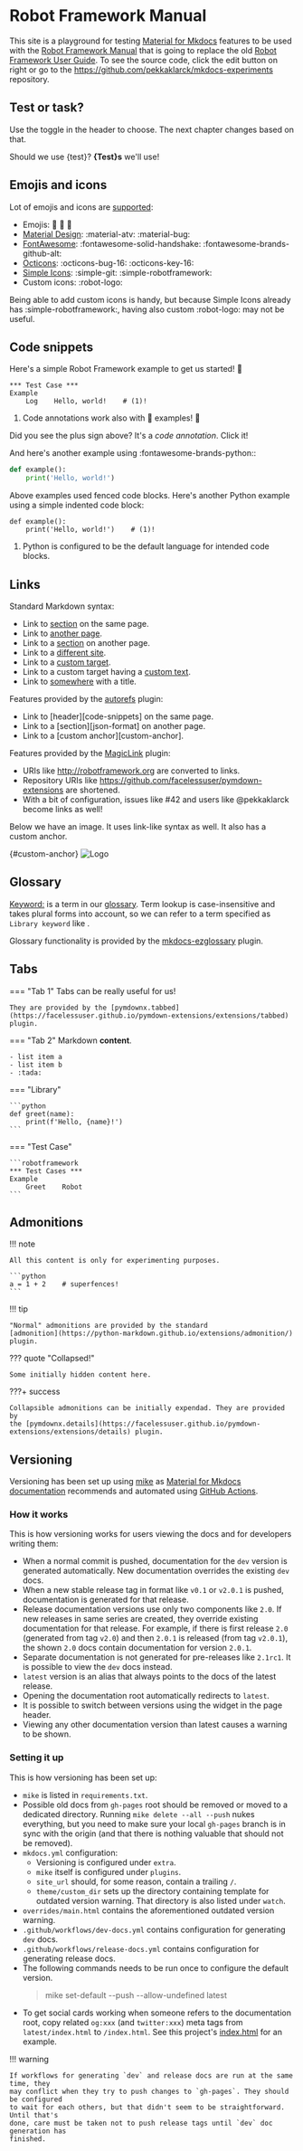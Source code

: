 # Robot Framework Manual

This site is a playground for testing [Material for Mkdocs](https://squidfunk.github.io/mkdocs-material/)
features to be used with the [Robot Framework Manual](https://pekkaklarck.github.io/manual/latest/)
that is going to replace the old [Robot Framework User Guide](https://robotframework.org/robotframework/#user-guide).
To see the source code, click the edit button on right or go to the
https://github.com/pekkaklarck/mkdocs-experiments repository.

## Test or task?

Use the toggle in the header to choose. The next chapter changes based on that.

Should we use {test}? **{Test}s** we'll use!

## Emojis and icons

Lot of emojis and icons are [supported](https://squidfunk.github.io/mkdocs-material/reference/icons-emojis/):

- Emojis: :robot: :blue_book: :open_book:
- [Material Design](https://materialdesignicons.com/): :material-atv: :material-bug:
- [FontAwesome](https://fontawesome.com/search?m=free): :fontawesome-solid-handshake: :fontawesome-brands-github-alt:
- [Octicons](https://octicons.github.com/): :octicons-bug-16: :octicons-key-16:
- [Simple Icons](https://simpleicons.org/): :simple-git: :simple-robotframework:
- Custom icons: :robot-logo:

Being able to add custom icons is handy, but because Simple Icons
already has :simple-robotframework:, having also custom :robot-logo:
may not be useful.

## Code snippets

Here's a simple Robot Framework example to get us started! :rocket:

```robotframework
*** Test Case ***
Example
    Log    Hello, world!    # (1)!
```

1. Code annotations work also with :robot: examples! :exploding_head:

Did you see the plus sign above? It's a *code annotation*. Click it!

And here's another example using :fontawesome-brands-python::

```python
def example():
    print('Hello, world!')
```

Above examples used fenced code blocks. Here's another Python example using
a simple indented code block:

    def example():
        print('Hello, world!')    # (1)!

1. Python is configured to be the default language for intended code blocks.

## Links

Standard Markdown syntax:

- Link to [section](#code-snippets) on the same page.
- Link to [another page](using/data.md).
- Link to a [section](using/data.md#json-format) on another page.
- Link to a [different site](http://robotframework).
- Link to a [custom target][].
- Link to a custom target having a [custom text][custom target].
- Link to [somewhere](#code-snippets "This is a title") with a title.

[custom target]: http://robotframework.org

Features provided by the [autorefs](https://mkdocstrings.github.io/autorefs/) plugin:

- Link to [header][code-snippets] on the same page.
- Link to a [section][json-format] on another page.
- Link to a [custom anchor][custom-anchor].

Features provided by the [MagicLink](https://facelessuser.github.io/pymdown-extensions/extensions/magiclink/) plugin:

- URIs like http://robotframework.org are converted to links.
- Repository URIs like https://github.com/facelessuser/pymdown-extensions are shortened.
- With a bit of configuration, issues like #42 and users like @pekkaklarck become links as well!

Below we have an image. It uses link-like syntax as well. It also has a custom
anchor.

[](){#custom-anchor}
![Logo](styles/logo.png)

## Glossary

<Keyword:> is a term in our [glossary](glossary.md). Term lookup is
case-insensitive and takes plural forms into account, so we can
refer to a term specified as `Library keyword` like <library keywords:>.

Glossary functionality is provided by the
[mkdocs-ezglossary](https://github.com/realtimeprojects/mkdocs-ezglossary) plugin.

## Tabs

=== "Tab 1"
    Tabs can be really useful for us!

    They are provided by the [pymdownx.tabbed](https://facelessuser.github.io/pymdown-extensions/extensions/tabbed) plugin.

=== "Tab 2"
    Markdown **content**.

    - list item a
    - list item b
    - :tada:

=== "Library"

    ```python
    def greet(name):
        print(f'Hello, {name}!')
    ```

=== "Test Case"

    ```robotframework
    *** Test Cases ***
    Example
        Greet    Robot
    ```

## Admonitions

!!! note

    All this content is only for experimenting purposes.

    ```python
    a = 1 + 2    # superfences!
    ```

!!! tip

    "Normal" admonitions are provided by the standard
    [admonition](https://python-markdown.github.io/extensions/admonition/) plugin.

??? quote "Collapsed!"

    Some initially hidden content here.

???+ success

    Collapsible admonitions can be initially expendad. They are provided by
    the [pymdownx.details](https://facelessuser.github.io/pymdown-extensions/extensions/details) plugin.

## Versioning

Versioning has been set up using [mike](https://github.com/jimporter/mike) as
[Material for Mkdocs documentation](https://squidfunk.github.io/mkdocs-material/setup/setting-up-versioning/)
recommends and automated using [GitHub Actions](https://docs.github.com/en/actions).

### How it works

This is how versioning works for users viewing the docs and for developers writing them:

- When a normal commit is pushed, documentation for the `dev` version is generated
  automatically. New documentation overrides the existing `dev` docs.
- When a new stable release tag in format like `v0.1` or `v2.0.1` is pushed,
  documentation is generated for that release.
- Release documentation versions use only two components like `2.0`. If new releases
  in same series are created, they override existing documentation for that release.
  For example, if there is first release `2.0` (generated from tag `v2.0`) and then
  `2.0.1` is released (from tag `v2.0.1`), the shown `2.0` docs contain documentation
  for version `2.0.1`.
- Separate documentation is not generated for pre-releases like `2.1rc1`. It is
  possible to view the `dev` docs instead.
- `latest` version is an alias that always points to the docs of the latest release.
- Opening the documentation root automatically redirects to `latest`.
- It is possible to switch between versions using the widget in the page header.
- Viewing any other documentation version than latest causes a warning to be shown.

### Setting it up

This is how versioning has been set up:

- `mike` is listed in `requirements.txt`.
- Possible old docs from `gh-pages` root should be removed or moved to a dedicated
  directory. Running `mike delete --all --push` nukes everything, but you need to
  make sure your local `gh-pages` branch is in sync with the origin (and that there
  is nothing valuable that should not be removed).
- `mkdocs.yml` configuration:
  - Versioning is configured under `extra`.
  - `mike` itself is configured under `plugins`.
  - `site_url` should, for some reason, contain a trailing `/`.
  - `theme/custom_dir` sets up the directory containing template for outdated version
    warning. That directory is also listed under `watch`.
- `overrides/main.html` contains the aforementioned outdated version warning.
- `.github/workflows/dev-docs.yml` contains configuration for generating `dev` docs.
- `.github/workflows/release-docs.yml` contains configuration for generating release docs.
- The following commands needs to be run once to configure the default version.
  > mike set-default --push --allow-undefined latest
- To get social cards working when someone refers to the documentation root, copy
  related `og:xxx` (and `twitter:xxx`) meta tags from `latest/index.html` to
  `/index.html`. See this project's [index.html](https://github.com/pekkaklarck/mkdocs-experiments/blob/gh-pages/index.html)
  for an example.

!!! warning

    If workflows for generating `dev` and release docs are run at the same time, they
    may conflict when they try to push changes to `gh-pages`. They should be configured
    to wait for each others, but that didn't seem to be straightforward. Until that's
    done, care must be taken not to push release tags until `dev` doc generation has
    finished.
